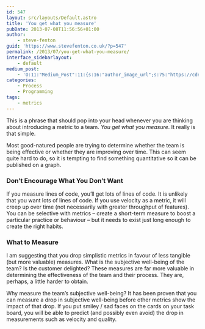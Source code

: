 ```yaml
---
id: 547
layout: src/layouts/Default.astro
title: 'You get what you measure'
pubDate: 2013-07-08T11:56:56+01:00
author:
    - steve-fenton
guid: 'https://www.stevefenton.co.uk/?p=547'
permalink: /2013/07/you-get-what-you-measure/
interface_sidebarlayout:
    - default
medium_post:
    - 'O:11:"Medium_Post":11:{s:16:"author_image_url";s:75:"https://cdn-images-1.medium.com/fit/c/400/400/1*eXkhfEuF41g5W_xnc_ydLA.jpeg";s:10:"author_url";s:38:"https://medium.com/@steve.fenton.co.uk";s:11:"byline_name";N;s:12:"byline_email";N;s:10:"cross_link";s:3:"yes";s:2:"id";s:12:"4d234686c051";s:21:"follower_notification";s:3:"yes";s:7:"license";s:19:"all-rights-reserved";s:14:"publication_id";s:2:"-1";s:6:"status";s:5:"draft";s:3:"url";s:51:"https://medium.com/@steve.fenton.co.uk/4d234686c051";}'
categories:
    - Process
    - Programming
tags:
    - metrics
---
```


This is a phrase that should pop into your head whenever you are thinking about introducing a metric to a team. *You get what you measure*. It really is that simple.

Most good-natured people are trying to determine whether the team is being effective or whether they are improving over time. This can seem quite hard to do, so it is tempting to find something quantitative so it can be published on a graph.

### Don’t Encourage What You Don’t Want

If you measure lines of code, you’ll get lots of lines of code. It is unlikely that you want lots of lines of code. If you use velocity as a metric, it will creep up over time (not necessarily with greater throughput of features). You can be selective with metrics – create a short-term measure to boost a particular practice or behaviour – but it needs to exist just long enough to create the right habits.

### What to Measure

I am suggesting that you drop simplistic metrics in favour of less tangible (but more valuable) measures. What is the subjective well-being of the team? Is the customer delighted? These measures are far more valuable in determining the effectiveness of the team and their process. They are, perhaps, a little harder to obtain.

Why measure the team’s subjective well-being? It has been proven that you can measure a drop in subjective well-being before other metrics show the impact of that drop. If you put smiley / sad faces on the cards on your task board, you will be able to predict (and possibly even avoid) the drop in measurements such as velocity and quality.